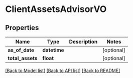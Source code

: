 # ClientAssetsAdvisorVO

## Properties
Name | Type | Description | Notes
------------ | ------------- | ------------- | -------------
**as_of_date** | **datetime** |  | [optional] 
**total_assets** | **float** |  | [optional] 

[[Back to Model list]](../README.md#documentation-for-models) [[Back to API list]](../README.md#documentation-for-api-endpoints) [[Back to README]](../README.md)



